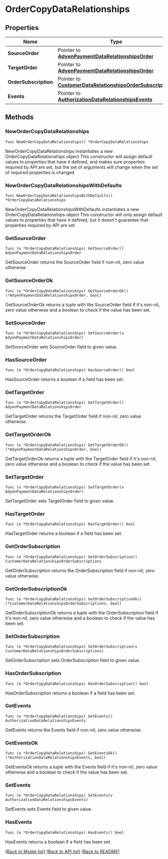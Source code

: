 # OrderCopyDataRelationships

## Properties

Name | Type | Description | Notes
------------ | ------------- | ------------- | -------------
**SourceOrder** | Pointer to [**AdyenPaymentDataRelationshipsOrder**](AdyenPaymentDataRelationshipsOrder.md) |  | [optional] 
**TargetOrder** | Pointer to [**AdyenPaymentDataRelationshipsOrder**](AdyenPaymentDataRelationshipsOrder.md) |  | [optional] 
**OrderSubscription** | Pointer to [**CustomerDataRelationshipsOrderSubscriptions**](CustomerDataRelationshipsOrderSubscriptions.md) |  | [optional] 
**Events** | Pointer to [**AuthorizationDataRelationshipsEvents**](AuthorizationDataRelationshipsEvents.md) |  | [optional] 

## Methods

### NewOrderCopyDataRelationships

`func NewOrderCopyDataRelationships() *OrderCopyDataRelationships`

NewOrderCopyDataRelationships instantiates a new OrderCopyDataRelationships object
This constructor will assign default values to properties that have it defined,
and makes sure properties required by API are set, but the set of arguments
will change when the set of required properties is changed

### NewOrderCopyDataRelationshipsWithDefaults

`func NewOrderCopyDataRelationshipsWithDefaults() *OrderCopyDataRelationships`

NewOrderCopyDataRelationshipsWithDefaults instantiates a new OrderCopyDataRelationships object
This constructor will only assign default values to properties that have it defined,
but it doesn't guarantee that properties required by API are set

### GetSourceOrder

`func (o *OrderCopyDataRelationships) GetSourceOrder() AdyenPaymentDataRelationshipsOrder`

GetSourceOrder returns the SourceOrder field if non-nil, zero value otherwise.

### GetSourceOrderOk

`func (o *OrderCopyDataRelationships) GetSourceOrderOk() (*AdyenPaymentDataRelationshipsOrder, bool)`

GetSourceOrderOk returns a tuple with the SourceOrder field if it's non-nil, zero value otherwise
and a boolean to check if the value has been set.

### SetSourceOrder

`func (o *OrderCopyDataRelationships) SetSourceOrder(v AdyenPaymentDataRelationshipsOrder)`

SetSourceOrder sets SourceOrder field to given value.

### HasSourceOrder

`func (o *OrderCopyDataRelationships) HasSourceOrder() bool`

HasSourceOrder returns a boolean if a field has been set.

### GetTargetOrder

`func (o *OrderCopyDataRelationships) GetTargetOrder() AdyenPaymentDataRelationshipsOrder`

GetTargetOrder returns the TargetOrder field if non-nil, zero value otherwise.

### GetTargetOrderOk

`func (o *OrderCopyDataRelationships) GetTargetOrderOk() (*AdyenPaymentDataRelationshipsOrder, bool)`

GetTargetOrderOk returns a tuple with the TargetOrder field if it's non-nil, zero value otherwise
and a boolean to check if the value has been set.

### SetTargetOrder

`func (o *OrderCopyDataRelationships) SetTargetOrder(v AdyenPaymentDataRelationshipsOrder)`

SetTargetOrder sets TargetOrder field to given value.

### HasTargetOrder

`func (o *OrderCopyDataRelationships) HasTargetOrder() bool`

HasTargetOrder returns a boolean if a field has been set.

### GetOrderSubscription

`func (o *OrderCopyDataRelationships) GetOrderSubscription() CustomerDataRelationshipsOrderSubscriptions`

GetOrderSubscription returns the OrderSubscription field if non-nil, zero value otherwise.

### GetOrderSubscriptionOk

`func (o *OrderCopyDataRelationships) GetOrderSubscriptionOk() (*CustomerDataRelationshipsOrderSubscriptions, bool)`

GetOrderSubscriptionOk returns a tuple with the OrderSubscription field if it's non-nil, zero value otherwise
and a boolean to check if the value has been set.

### SetOrderSubscription

`func (o *OrderCopyDataRelationships) SetOrderSubscription(v CustomerDataRelationshipsOrderSubscriptions)`

SetOrderSubscription sets OrderSubscription field to given value.

### HasOrderSubscription

`func (o *OrderCopyDataRelationships) HasOrderSubscription() bool`

HasOrderSubscription returns a boolean if a field has been set.

### GetEvents

`func (o *OrderCopyDataRelationships) GetEvents() AuthorizationDataRelationshipsEvents`

GetEvents returns the Events field if non-nil, zero value otherwise.

### GetEventsOk

`func (o *OrderCopyDataRelationships) GetEventsOk() (*AuthorizationDataRelationshipsEvents, bool)`

GetEventsOk returns a tuple with the Events field if it's non-nil, zero value otherwise
and a boolean to check if the value has been set.

### SetEvents

`func (o *OrderCopyDataRelationships) SetEvents(v AuthorizationDataRelationshipsEvents)`

SetEvents sets Events field to given value.

### HasEvents

`func (o *OrderCopyDataRelationships) HasEvents() bool`

HasEvents returns a boolean if a field has been set.


[[Back to Model list]](../README.md#documentation-for-models) [[Back to API list]](../README.md#documentation-for-api-endpoints) [[Back to README]](../README.md)


